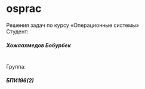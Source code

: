 # osprac
Решения задач по курсу «Операционные системы» <br>
Cтудент: <h5>Хожаахмедов Бобурбек</h5> <br>
Группа: <h5>БПИ196(2)</h5>

